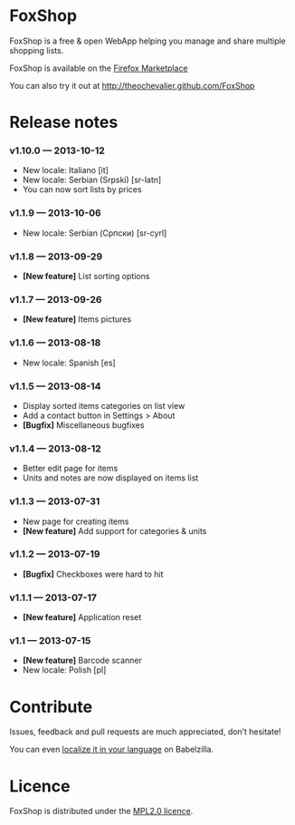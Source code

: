 
# FoxShop

FoxShop is a free & open WebApp helping you manage and share multiple shopping lists.

FoxShop is available on the [Firefox Marketplace](https://marketplace.firefox.com/app/foxshop/)  

You can also try it out at http://theochevalier.github.com/FoxShop

# Release notes
### v1.10.0 — 2013-10-12
* New locale: Italiano [it]
* New locale: Serbian (Srpski) [sr-latn]
* You can now sort lists by prices

### v1.1.9 — 2013-10-06
* New locale: Serbian (Српски) [sr-cyrl]

### v1.1.8 — 2013-09-29
* **[New feature]** List sorting options

### v1.1.7 — 2013-09-26
* **[New feature]** Items pictures

### v1.1.6 — 2013-08-18
* New locale: Spanish [es]

### v1.1.5 — 2013-08-14
* Display sorted items categories on list view
* Add a contact button in Settings > About
* **[Bugfix]** Miscellaneous bugfixes

### v1.1.4 — 2013-08-12
* Better edit page for items
* Units and notes are now displayed on items list

### v1.1.3 — 2013-07-31
* New page for creating items
* **[New feature]** Add support for categories & units

### v1.1.2 — 2013-07-19
* **[Bugfix]** Checkboxes were hard to hit

### v1.1.1 — 2013-07-17
* **[New feature]** Application reset

### v1.1 — 2013-07-15
* **[New feature]** Barcode scanner
* New locale: Polish [pl]


# Contribute

Issues, feedback and pull requests are much appreciated, don’t hesitate!

You can even [localize it in your language](http://beta.babelzilla.org/projects/p/FoxShop/) on Babelzilla. 

# Licence

FoxShop is distributed under the [MPL2.0 licence](http://www.mozilla.org/MPL/2.0/).

